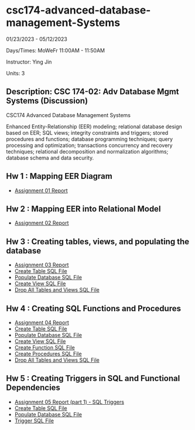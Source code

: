# csc174-advanced-database-management-Systems

01/23/2023 - 05/12/2023

Days/Times: MoWeFr 11:00AM - 11:50AM

Instructor: Ying Jin

Units: 3

## Description: CSC 174-02: Adv Database Mgmt Systems (Discussion)

CSC174 Advanced Database Management Systems

Enhanced Entity-Relationship (EER) modeling; relational database design based on EER; SQL views; integrity constraints and triggers; stored procedures and functions; database programming techniques; query processing and optimization; transactions concurrency and recovery techniques; relational decomposition and normalization algorithms; database schema and data security.

## Hw 1 : Mapping EER Diagram

- [Assignment 01 Report](assignment01-mapping-eer-diagram\assignment01-submission.pdf)

## Hw 2 : Mapping EER into Relational Model

- [Assignment 02 Report](assignment02-mapping-eer-to-relational-model\assignment02-submission.pdf)

## Hw 3 : Creating tables, views, and populating the database

- [Assignment 03 Report]()
- [Create Table SQL File](assignment03-create-tables-views\1_create_table.sql)
- [Populate Database SQL File](assignment03-create-tables-views\2_populate_db.sql)
- [Create View SQL File](assignment03-create-tables-views\2_populate_db.txt)
- [Drop All Tables and Views SQL File](assignment03-create-tables-views\4_drop.sql)

## Hw 4 : Creating SQL Functions and Procedures

- [Assignment 04 Report](assignment04-create-sql-functions-procedures\assignment04-submission.pdf)
- [Create Table SQL File](assignment04-create-sql-functions-procedures\1_create_table.sql)
- [Populate Database SQL File](assignment04-create-sql-functions-procedures\2_populate_db.sql)
- [Create View SQL File](assignment04-create-sql-functions-procedures\3_view.sql)
- [Create Function SQL File](assignment04-create-sql-functions-procedures\4_function.sql)
- [Create Procedures SQL File](assignment04-create-sql-functions-procedures\5_proc.sql)
- [Drop All Tables and Views SQL File](assignment04-create-sql-functions-procedures\6_drop_all.sql)

## Hw 5 : Creating Triggers in SQL and Functional Dependencies

- [Assignment 05 Report (part 1) - SQL Triggers](assignment05-create-sql-triggers-functional-dependencies/4_result.md)
- [Create Table SQL File](assignment05-create-sql-triggers-functional-dependencies/1_create_table.sql)
- [Populate Database SQL File](assignment05-create-sql-triggers-functional-dependencies/2_populate_db.sql)
- [Trigger SQL File](assignment05-create-sql-triggers-functional-dependencies/3_trigger.sql)
